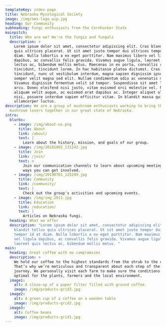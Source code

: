 ```yaml
---
templateKey: index-page
title: Nebraska Mycological Society
image: /img/nms-logo_wip.jpg
heading: Our Community
subheading: Fungi enthusiasts from the Cornhusker State
mainpitch:
  title: Who are we? We're the fungiz and fungalz
  description: >
    Lorem ipsum dolor sit amet, consectetur adipiscing elit. Cras blandit tellus
    quis ultrices placerat. Ut sit amet justo tempor dui ultrices tempor id at
    diam. Nulla lobortis a ex eget porttitor. Nam maximus libero vel ligula
    dapibus, ac convallis felis gravida. Vivamus augue ligula, laoreet quis
    lectus ac, bibendum mollis metus. Maecenas in ex porta, convallis risus
    tincidunt, tincidunt lorem. In hac habitasse platea dictumst. Cras
    tincidunt, nunc ut vestibulum interdum, magna sapien dignissim ipsum, in
    semper velit magna sed elit. Nullam condimentum odio ac venenatis mattis.
    Vivamus dignissim fermentum velit id tempor. Suspendisse sit amet lobortis
    arcu. Donec eleifend nisi justo, vitae euismod orci molestie vel. Nam
    aliquam velit augue, ac euismod erat dapibus ac. Integer aliquet ultricies
    nisi, posuere interdum sapien efficitur vitae. In blandit massa quis
    ullamcorper luctus.
description: We are a group of mushroom enthusiasts working to bring the
  mushroom lovers together in our great state of Nebraska.
intro:
  blurbs:
    - image: /img/about-us.png
      title: About
      link: /about/
      text: |
        Learn about the history, mission, and goals of our group.
    - image: /img/20181002_131142.jpg
      title: Join
      link: /join/
      text: >
        Join our communication channels to learn about upcoming meetings and
        ways you can get involved.
    - image: /img/20190701_125249.jpg
      title: Community
      link: /community/
      text: |
        Check out the group's activities and upcoming events.
    - image: /img/img_2911.jpg
      title: Education
      link: /education/
      text: |
        Articles on Nebraska fungi.
  heading: What we offer
  description: "Lorem ipsum dolor sit amet, consectetur adipiscing elit. Cras
    blandit tellus quis ultrices placerat. Ut sit amet justo tempor dui ultrices
    tempor id at diam. Nulla lobortis a ex eget porttitor. Nam maximus libero
    vel ligula dapibus, ac convallis felis gravida. Vivamus augue ligula,
    laoreet quis lectus ac, bibendum mollis metus. "
main:
  heading: Great coffee with no compromises
  description: >
    We hold our coffee to the highest standards from the shrub to the cup.
    That’s why we’re meticulous and transparent about each step of the coffee’s
    journey. We personally visit each farm to make sure the conditions are
    optimal for the plants, farmers and the local environment.
  image1:
    alt: A close-up of a paper filter filled with ground coffee
    image: /img/products-grid3.jpg
  image2:
    alt: A green cup of a coffee on a wooden table
    image: /img/products-grid2.jpg
  image3:
    alt: Coffee beans
    image: /img/products-grid1.jpg
---
```

